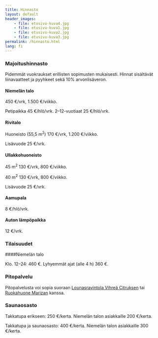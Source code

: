```yaml
---
title: Hinnasto
layout: default
header_images:
    - file: etusivu-kuva4.jpg
    - file: etusivu-kuva1.jpg
    - file: etusivu-kuva2.jpg
    - file: etusivu-kuva3.jpg
permalink: /hinnasto.html
lang: fi
---
```


### Majoitushinnasto

Pidemmät vuokraukset erillisten sopimusten mukaisesti. Hinnat sisältävät liinavaatteet ja pyyhkeet sekä 10% arvonlisäveron.

#### Niemelän talo

450 €/vrk, 1.500 €/viikko.

Petipaikka 45 €/hlö/vrk. 2–12-vuotiaat 25 €/hlö/vrk.

#### Rivitalo

Huoneisto (55,5 m<sup>2</sup>) 170 €/vrk, 1.200 €/viikko.

Lisävuode 25 €/vrk.

#### Ullakkohuoneisto

45 m<sup>2</sup> 130 €/vrk, 800 €/viikko.

40 m<sup>2</sup> 130 €/vrk, 800 €/viikko.

Lisävuode 25 €/vrk.

#### Aamupala

8 €/hlö/vrk.

#### Auton lämpöpaikka

12 €/vrk.

### Tilaisuudet

####Niemelän talo

Klo. 12–24: 460 €. Lyhyemmät ajat (alle 4 h) 360 €.

### Pitopalvelu

Pitopalvelusta voi sopia suoraan [Lounasravintola Vihreä Citruksen](http://www.vihreacitrus.fi/) tai [Ruokahuone Marizan](http://www.ruokahuonemariza.fi/) kanssa.

### Saunaosasto

Takkatupa erikseen: 250 €/kerta. Niemelän talon asiakkaille 200 €/kerta.

Takkatupa ja saunaosasto: 400 €/kerta. Niemelän talon asiakkaille 300 €/kerta.
